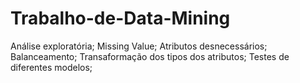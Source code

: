 # Trabalho-de-Data-Mining

Análise exploratória;
Missing Value;
Atributos desnecessários;
Balanceamento;
Transaformação dos tipos dos atributos;
Testes de diferentes modelos;
